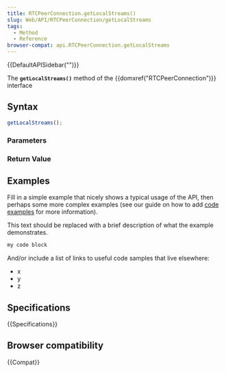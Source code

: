 ```yaml
---
title: RTCPeerConnection.getLocalStreams()
slug: Web/API/RTCPeerConnection/getLocalStreams
tags:
  - Method
  - Reference
browser-compat: api.RTCPeerConnection.getLocalStreams
---
```

{{DefaultAPISidebar("")}}

The **`getLocalStreams()`** method of the {{domxref("RTCPeerConnection")}} interface 

## Syntax

```js
getLocalStreams();
```

### Parameters



### Return Value



## Examples

Fill in a simple example that nicely shows a typical usage of the API, then perhaps some more complex examples (see our guide on how to add [code examples](/en-US/docs/MDN/Contribute/Structures/Code_examples) for more information).

This text should be replaced with a brief description of what the example demonstrates.

```js
my code block
```

And/or include a list of links to useful code samples that live elsewhere:

*   x
*   y
*   z

## Specifications

{{Specifications}}

## Browser compatibility

{{Compat}}

